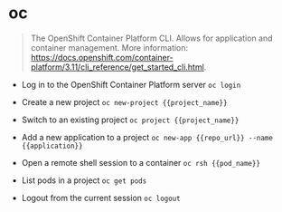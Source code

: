 # oc
> The OpenShift Container Platform CLI.
> Allows for application and container management.
> More information: <https://docs.openshift.com/container-platform/3.11/cli_reference/get_started_cli.html>.

- Log in to the OpenShift Container Platform server
`oc login`

- Create a new project
`oc new-project {{project_name}}`

- Switch to an existing project
`oc project {{project_name}}`

- Add a new application to a project
`oc new-app {{repo_url}} --name {{application}}`

- Open a remote shell session to a container
`oc rsh {{pod_name}}`

- List pods in a project
`oc get pods`

- Logout from the current session
`oc logout`
